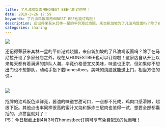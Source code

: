 ```yaml
---
title: 了凡油鸡饭面用HONEST BEE也能订购啦！
date: 2019-3-26 17:59
keywords: 了凡油鸡饭面用HONEST BEE也能订购啦！
description: 还记得荣获米其林一星的平价港式烧腊，来自新加坡的了凡油鸡饭面吗？除了在马尼拉开设了多家分店之外，现在从HONESTBEE也可以订购啦！这家店自从开业以来每天都有着满满的排队人潮，毕竟价格便宜又美味，味道也正宗，但如果你不想出门也不想排队，动
categories: sharing
---
```

<td class="t_f" id="postmessage_3313871">


<img aid="1123367" data-cf-modified-cccbfe7749d75cd9f43c36f1-="" file="data/attachment/forum/201903/26/175144odfnu7fkzw6k8kxy.jpg.thumb.jpg" id="aimg_1123367" inpost="1" onclick="" onmouseover="" src="http://www.flw.ph/data/attachment/forum/201903/26/175144odfnu7fkzw6k8kxy.jpg" style="cursor:pointer" zoomfile="data/attachment/forum/201903/26/175144odfnu7fkzw6k8kxy.jpg"/>


还记得荣获米其林一星的平价港式烧腊，来自新加坡的了凡油鸡饭面吗？除了在马尼拉开设了多家分店之外，现在从HONESTBEE也可以订购啦！这家店自从开业以来每天都有着满满的排队人潮，毕竟价格便宜又美味，味道也正宗，但如果你不想出门也不想排队，动动手指下载honestbee，美味的烧腊就能送上门，相当方便的说~<br/>
<br/>

<img aid="1123368" data-cf-modified-cccbfe7749d75cd9f43c36f1-="" file="data/attachment/forum/201903/26/175145nbb8w7czegugba2n.jpg.thumb.jpg" id="aimg_1123368" inpost="1" onclick="" onmouseover="" src="http://www.flw.ph/data/attachment/forum/201903/26/175145nbb8w7czegugba2n.jpg" style="cursor:pointer" zoomfile="data/attachment/forum/201903/26/175145nbb8w7czegugba2n.jpg"/>


<br/>
<br/>
招牌的油鸡饭色泽鲜亮，酱油的味道甘甜可口，一点都不死咸，鸡肉口感滑嫩，超级下饭。其他点击率同样很高的蜜汁叉烧和酥炸三层肉也值得一试，想要全部都囊括的，点拼盘就对了！<br/>
PS：今日起截止到4月3号在honestbee订购可享有免费配送的优惠哦！<br/>
</td>
